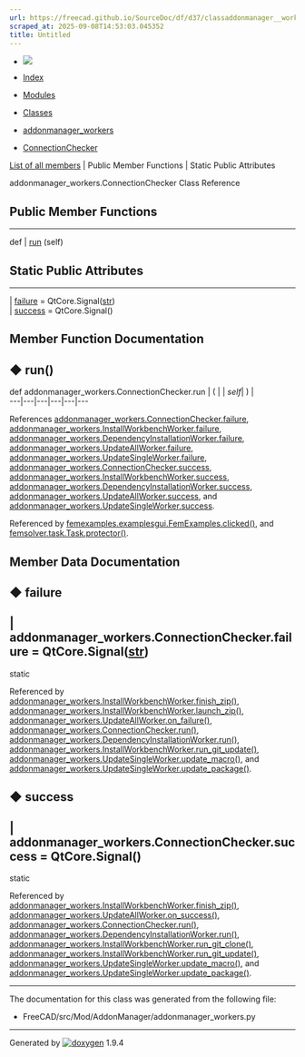 ```yaml
---
url: https://freecad.github.io/SourceDoc/df/d37/classaddonmanager__workers_1_1ConnectionChecker.html
scraped_at: 2025-09-08T14:53:03.045352
title: Untitled
---
```


  * [ ![](https://www.freecad.org/svg/logo-freecad.svg) ](https://freecadweb.org "FreeCAD")
  * [Index](../../index.html "Index")
  * [Modules](../../modules.html "Modules list")
  * [Classes](../../annotated.html "Annotated list")

  * [addonmanager_workers](../../d7/da4/namespaceaddonmanager__workers.html)
  * [ConnectionChecker](../../df/d37/classaddonmanager__workers_1_1ConnectionChecker.html)

[List of all members](../../d9/d1f/classaddonmanager__workers_1_1ConnectionChecker-members.html) | Public Member Functions | Static Public Attributes

addonmanager_workers.ConnectionChecker Class Reference

##  Public Member Functions  
  
---  
def | [run](../../df/d37/classaddonmanager__workers_1_1ConnectionChecker.html#a42bb05d34618cdb7f2547f1dd59f7821) (self)  
  
##  Static Public Attributes  
  
---  
|
[failure](../../df/d37/classaddonmanager__workers_1_1ConnectionChecker.html#a3e0c50e69224c95190023c513848c624)
= QtCore.Signal([str](../../d9/d36/classstr.html))  
|
[success](../../df/d37/classaddonmanager__workers_1_1ConnectionChecker.html#a14cf02183ee0ebb0c9b4f2b53d2313fe)
= QtCore.Signal()  
  
## Member Function Documentation

## ◆ run()

def addonmanager_workers.ConnectionChecker.run  | ( |  | _self_| ) |   
---|---|---|---|---|---  
  
References
[addonmanager_workers.ConnectionChecker.failure](../../df/d37/classaddonmanager__workers_1_1ConnectionChecker.html#a3e0c50e69224c95190023c513848c624),
[addonmanager_workers.InstallWorkbenchWorker.failure](../../d7/dc6/classaddonmanager__workers_1_1InstallWorkbenchWorker.html#aebef215dec1817e92522a99df709ac87),
[addonmanager_workers.DependencyInstallationWorker.failure](../../d1/dc5/classaddonmanager__workers_1_1DependencyInstallationWorker.html#a7bfb1ce653996a5c031a43b8f7cd8bab),
[addonmanager_workers.UpdateAllWorker.failure](../../db/d3a/classaddonmanager__workers_1_1UpdateAllWorker.html#a2ebc0aac3ef88b4614fdbedc4e718214),
[addonmanager_workers.UpdateSingleWorker.failure](../../d5/dfc/classaddonmanager__workers_1_1UpdateSingleWorker.html#a4eaf21e72f40cac969a348224d5a6a2c),
[addonmanager_workers.ConnectionChecker.success](../../df/d37/classaddonmanager__workers_1_1ConnectionChecker.html#a14cf02183ee0ebb0c9b4f2b53d2313fe),
[addonmanager_workers.InstallWorkbenchWorker.success](../../d7/dc6/classaddonmanager__workers_1_1InstallWorkbenchWorker.html#a65247f58b9c0d2bb122759dc36c9ce14),
[addonmanager_workers.DependencyInstallationWorker.success](../../d1/dc5/classaddonmanager__workers_1_1DependencyInstallationWorker.html#a8c699c9f999374f975896557ed333ca7),
[addonmanager_workers.UpdateAllWorker.success](../../db/d3a/classaddonmanager__workers_1_1UpdateAllWorker.html#aaa4d285f7e85eca8099f9d62f6dbbd68),
and
[addonmanager_workers.UpdateSingleWorker.success](../../d5/dfc/classaddonmanager__workers_1_1UpdateSingleWorker.html#a9c2bdb48945f6866bb4072e0f06257a9).

Referenced by
[femexamples.examplesgui.FemExamples.clicked()](../../d2/db9/classfemexamples_1_1examplesgui_1_1FemExamples.html#ad3b96de3e075bb69e51539a3c99dfd14),
and
[femsolver.task.Task.protector()](../../de/d04/classfemsolver_1_1task_1_1Task.html#a913c60a87594a8bfe76580d27effcb51).

## Member Data Documentation

## ◆ failure

| addonmanager_workers.ConnectionChecker.failure =
QtCore.Signal([str](../../d9/d36/classstr.html))  
---  
static  
  
Referenced by
[addonmanager_workers.InstallWorkbenchWorker.finish_zip()](../../d7/dc6/classaddonmanager__workers_1_1InstallWorkbenchWorker.html#aafea671f9554ba9e2f58208d011e1823),
[addonmanager_workers.InstallWorkbenchWorker.launch_zip()](../../d7/dc6/classaddonmanager__workers_1_1InstallWorkbenchWorker.html#adfe4a53563dc3d0679c1c4b55c105e23),
[addonmanager_workers.UpdateAllWorker.on_failure()](../../db/d3a/classaddonmanager__workers_1_1UpdateAllWorker.html#abc670e23e0e537749e6290fd93788700),
[addonmanager_workers.ConnectionChecker.run()](../../df/d37/classaddonmanager__workers_1_1ConnectionChecker.html#a42bb05d34618cdb7f2547f1dd59f7821),
[addonmanager_workers.DependencyInstallationWorker.run()](../../d1/dc5/classaddonmanager__workers_1_1DependencyInstallationWorker.html#a1a9736210fa3ae7feb0c78df6452e181),
[addonmanager_workers.InstallWorkbenchWorker.run_git_update()](../../d7/dc6/classaddonmanager__workers_1_1InstallWorkbenchWorker.html#a2476b9e40d1e3c156e73fa57751343e8),
[addonmanager_workers.UpdateSingleWorker.update_macro()](../../d5/dfc/classaddonmanager__workers_1_1UpdateSingleWorker.html#aa7730aefc0c4a0a491d31f718241c1bd),
and
[addonmanager_workers.UpdateSingleWorker.update_package()](../../d5/dfc/classaddonmanager__workers_1_1UpdateSingleWorker.html#a8c07b6634edc88372cfa0eba82de3a15).

## ◆ success

| addonmanager_workers.ConnectionChecker.success = QtCore.Signal()  
---  
static  
  
Referenced by
[addonmanager_workers.InstallWorkbenchWorker.finish_zip()](../../d7/dc6/classaddonmanager__workers_1_1InstallWorkbenchWorker.html#aafea671f9554ba9e2f58208d011e1823),
[addonmanager_workers.UpdateAllWorker.on_success()](../../db/d3a/classaddonmanager__workers_1_1UpdateAllWorker.html#a1e4ac86d73584f134a64abdbbca782b5),
[addonmanager_workers.ConnectionChecker.run()](../../df/d37/classaddonmanager__workers_1_1ConnectionChecker.html#a42bb05d34618cdb7f2547f1dd59f7821),
[addonmanager_workers.DependencyInstallationWorker.run()](../../d1/dc5/classaddonmanager__workers_1_1DependencyInstallationWorker.html#a1a9736210fa3ae7feb0c78df6452e181),
[addonmanager_workers.InstallWorkbenchWorker.run_git_clone()](../../d7/dc6/classaddonmanager__workers_1_1InstallWorkbenchWorker.html#a6a2d19b2a80037740caebe6a694ec544),
[addonmanager_workers.InstallWorkbenchWorker.run_git_update()](../../d7/dc6/classaddonmanager__workers_1_1InstallWorkbenchWorker.html#a2476b9e40d1e3c156e73fa57751343e8),
[addonmanager_workers.UpdateSingleWorker.update_macro()](../../d5/dfc/classaddonmanager__workers_1_1UpdateSingleWorker.html#aa7730aefc0c4a0a491d31f718241c1bd),
and
[addonmanager_workers.UpdateSingleWorker.update_package()](../../d5/dfc/classaddonmanager__workers_1_1UpdateSingleWorker.html#a8c07b6634edc88372cfa0eba82de3a15).

* * *

The documentation for this class was generated from the following file:

  * FreeCAD/src/Mod/AddonManager/addonmanager_workers.py

* * *

Generated by
[![doxygen](../../doxygen.svg)](https://www.doxygen.org/index.html) 1.9.4

